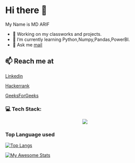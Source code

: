# Hi there 👋
My Name is MD ARIF

<!-- 
**arifszl/arifszl** is a ✨ _special_ ✨ repository because its `README.md` (this file) appears on your GitHub profile. -->
<!-- 
Here are some ideas to get you started:

- 🔭 I’m currently working on ... My class work
- 🌱 I’m currently learning ...
- 👯 I’m looking to collaborate on ...
- 🤔 I’m looking for help with ...
- 💬 Ask me about ...
- 📫 How to reach me: ...
- 😄 Pronouns: ...
- ⚡ Fun fact: ...

 -->
- 🔭 Working on my classworks and projects.
- 🌱 I’m currently learning Python,Numpy,Pandas,PowerBI.
- 💬 Ask me [mail](mailto:arif88058@gmail.com)

## 📫 Reach me at
[Linkedin](www.linkedin.com/in/md-arif-025377137)

[Hackerrank](https://www.hackerrank.com/arifszl) 

[GeeksForGeeks](https://auth.geeksforgeeks.org/user/arifszl)

 

<!-- ### My stats

![Arif's GitHub stats](https://github-readme-stats.vercel.app/api?username=arifszl)


![GitHub streak stats](https://github-readme-streak-stats.herokuapp.com/?user=arifszl)

<summary><b>📊 Github Contribution Graph</b></summary>
<p align="center"<a href="#"><img alt="Arif Activity Graph" src="https://activity-graph.herokuapp.com/graph?username=arifszl&bg_color=0D1117&color=e05397&line=e05397&point=FFFFFF&hide_border=true&" /></a></p>
 -->
 ### 💻 Tech Stack:
<p align="center">
  <a href="https://skillicons.dev">
    <img src="https://skillicons.dev/icons?i=react,javascript,nodejs,express,mongodb,mysql,postgres,firebase,html,css,tailwindcss,bootstrap,materialui,cpp,python,git,github&theme=dark" />
  </a>
</p>


 ### Top Language used

[![Top Langs](https://github-readme-stats.vercel.app/api/top-langs/?username=arifszl&hide_progress=true)](https://github.com/arifszl/github-readme-stats)

<!-- ### 📊 My Stats:
![](https://github-readme-stats.vercel.app/api?username=arifszl&theme=merko&hide_border=false&include_all_commits=false&count_private=false)<br/>
 -->
[![My Awesome Stats](https://awesome-github-stats.azurewebsites.net/user-stats/arifszl?cardType=github&theme=algolia&preferLogin=false)](https://git.io/awesome-stats-card)







